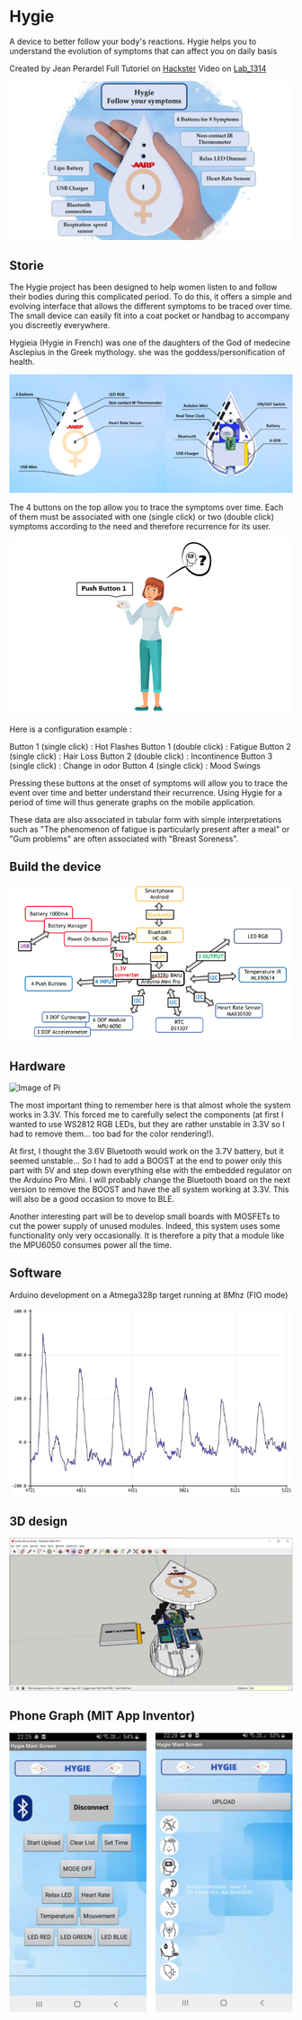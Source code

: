 # Hygie
A device to better follow your body's reactions. Hygie helps you to understand the evolution of symptoms that can affect you on daily basis

Created by Jean Perardel
Full Tutoriel on [Hackster](https://www.hackster.io/jeanperardel/hygie-better-follow-and-understand-your-menopause-fa8663)
Video on [Lab_1314](https://www.youtube.com/watch?v=uz1osdS2IEg)

![Image of Pi](pictures/Hygie_presentation.jpg)

## Storie

The Hygie project has been designed to help women listen to and follow their bodies during this complicated period. To do this, it offers a simple and evolving interface that allows the different symptoms to be traced over time. The small device can easily fit into a coat pocket or handbag to accompany you discreetly everywhere.

Hygieia (Hygie in French) was one of the daughters of the God of medecine Asclepius in the Greek mythology. she was the goddess/personification of health.

![Image of Pi](pictures/Hygie_schema.png)

The 4 buttons on the top allow you to trace the symptoms over time. Each of them must be associated with one (single click) or two (double click) symptoms according to the need and therefore recurrence for its user.

![Image of Pi](pictures/Hygie_woman_button.jpg)

Here is a configuration example :

Button 1 (single click) : Hot Flashes
Button 1 (double click) : Fatigue
Button 2 (single click) : Hair Loss
Button 2 (double click) : Incontinence
Button 3 (single click) : Change in odor
Button 4 (single click) : Mood Swings

Pressing these buttons at the onset of symptoms will allow you to trace the event over time and better understand their recurrence. Using Hygie for a period of time will thus generate graphs on the mobile application.

These data are also associated in tabular form with simple interpretations such as "The phenomenon of fatigue is particularly present after a meal" or "Gum problems" are often associated with "Breast Soreness".

## Build the device

![Image of Pi](pictures/Hygie_block_diagram.png)


## Hardware

![Image of Pi](pictures/Hygie_hardware.jpg)

The most important thing to remember here is that almost whole the system works in 3.3V. This forced me to carefully select the components (at first I wanted to use WS2812 RGB LEDs, but they are rather unstable in 3.3V so I had to remove them... too bad for the color rendering!).

At first, I thought the 3.6V Bluetooth would work on the 3.7V battery, but it seemed unstable... So I had to add a BOOST at the end to power only this part with 5V and step down everything else with the embedded regulator on the Arduino Pro Mini. I will probably change the Bluetooth board on the next version to remove the BOOST and have the all system working at 3.3V. This will also be a good occasion to move to BLE.

Another interesting part will be to develop small boards with MOSFETs to cut the power supply of unused modules. Indeed, this system uses some functionality only very occasionally. It is therefore a pity that a module like the MPU6050 consumes power all the time.

## Software

Arduino development on a Atmega328p target running at 8Mhz (FIO mode) 

![Image of Pi](pictures/Hygie_pulse.gif)

## 3D design

![Image of Pi](pictures/Hygie_sketchup.jpg)

## Phone Graph (MIT App Inventor)

![Image of Pi](pictures/Hygie_app.jpg)


